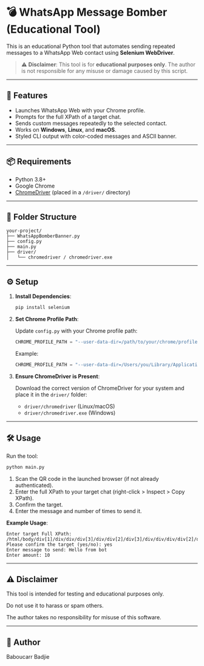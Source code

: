# 💣 WhatsApp Message Bomber (Educational Tool)

This is an educational Python tool that automates sending repeated messages to a WhatsApp Web contact using **Selenium WebDriver**.

> ⚠️ **Disclaimer**: This tool is for **educational purposes only**. The author is not responsible for any misuse or damage caused by this script.

---

## 🚀 Features

- Launches WhatsApp Web with your Chrome profile.
- Prompts for the full XPath of a target chat.
- Sends custom messages repeatedly to the selected contact.
- Works on **Windows**, **Linux**, and **macOS**.
- Styled CLI output with color-coded messages and ASCII banner.

---

## 📦 Requirements

- Python 3.8+
- Google Chrome
- [ChromeDriver](https://chromedriver.chromium.org/downloads) (placed in a `/driver/` directory)

---

## 📁 Folder Structure

```
your-project/
├── WhatsAppBomberBanner.py
├── config.py
├── main.py
├── driver/
│   └── chromedriver / chromedriver.exe
```

---

## ⚙️ Setup

1. **Install Dependencies**:

   ```bash
   pip install selenium
   ```

2. **Set Chrome Profile Path**:

   Update `config.py` with your Chrome profile path:

   ```python
   CHROME_PROFILE_PATH = "--user-data-dir=/path/to/your/chrome/profile"
   ```

   Example:

   ```python
   CHROME_PROFILE_PATH = "--user-data-dir=/Users/you/Library/Application Support/Google/Chrome"
   ```

3. **Ensure ChromeDriver is Present**:

   Download the correct version of ChromeDriver for your system and place it in the `driver/` folder:

   - `driver/chromedriver` (Linux/macOS)
   - `driver/chromedriver.exe` (Windows)

---

## 🛠 Usage

Run the tool:

```bash
python main.py
```

1. Scan the QR code in the launched browser (if not already authenticated).
2. Enter the full XPath to your target chat (right-click > Inspect > Copy XPath).
3. Confirm the target.
4. Enter the message and number of times to send it.

**Example Usage**:

```
Enter target Full XPath: /html/body/div[1]/div/div/div[3]/div/div[2]/div[3]/div/div/div/div[2]/div[1]/div[1]/span/span
Please confirm the target (yes/no): yes
Enter message to send: Hello from bot
Enter amount: 10
```

---

## ⚠️ Disclaimer

This tool is intended for testing and educational purposes only.

Do not use it to harass or spam others.

The author takes no responsibility for misuse of this software.

---

## 👤 Author

Baboucarr Badjie
